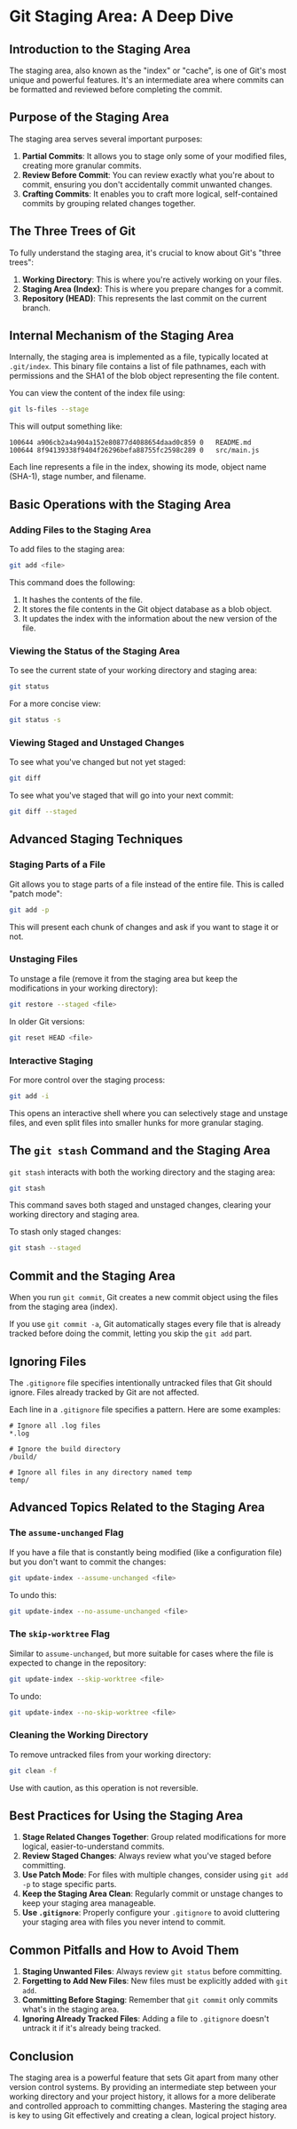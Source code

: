 # Git Staging Area: A Deep Dive

## Introduction to the Staging Area

The staging area, also known as the "index" or "cache", is one of Git's most unique and powerful features. It's an intermediate area where commits can be formatted and reviewed before completing the commit.

## Purpose of the Staging Area

The staging area serves several important purposes:

1. **Partial Commits**: It allows you to stage only some of your modified files, creating more granular commits.
2. **Review Before Commit**: You can review exactly what you're about to commit, ensuring you don't accidentally commit unwanted changes.
3. **Crafting Commits**: It enables you to craft more logical, self-contained commits by grouping related changes together.

## The Three Trees of Git

To fully understand the staging area, it's crucial to know about Git's "three trees":

1. **Working Directory**: This is where you're actively working on your files.
2. **Staging Area (Index)**: This is where you prepare changes for a commit.
3. **Repository (HEAD)**: This represents the last commit on the current branch.

## Internal Mechanism of the Staging Area

Internally, the staging area is implemented as a file, typically located at `.git/index`. This binary file contains a list of file pathnames, each with permissions and the SHA1 of the blob object representing the file content.

You can view the content of the index file using:

```bash
git ls-files --stage
```

This will output something like:

```
100644 a906cb2a4a904a152e80877d4088654daad0c859 0	README.md
100644 8f94139338f9404f26296befa88755fc2598c289 0	src/main.js
```

Each line represents a file in the index, showing its mode, object name (SHA-1), stage number, and filename.

## Basic Operations with the Staging Area

### Adding Files to the Staging Area

To add files to the staging area:

```bash
git add <file>
```

This command does the following:
1. It hashes the contents of the file.
2. It stores the file contents in the Git object database as a blob object.
3. It updates the index with the information about the new version of the file.

### Viewing the Status of the Staging Area

To see the current state of your working directory and staging area:

```bash
git status
```

For a more concise view:

```bash
git status -s
```

### Viewing Staged and Unstaged Changes

To see what you've changed but not yet staged:

```bash
git diff
```

To see what you've staged that will go into your next commit:

```bash
git diff --staged
```

## Advanced Staging Techniques

### Staging Parts of a File

Git allows you to stage parts of a file instead of the entire file. This is called "patch mode":

```bash
git add -p
```

This will present each chunk of changes and ask if you want to stage it or not.

### Unstaging Files

To unstage a file (remove it from the staging area but keep the modifications in your working directory):

```bash
git restore --staged <file>
```

In older Git versions:

```bash
git reset HEAD <file>
```

### Interactive Staging

For more control over the staging process:

```bash
git add -i
```

This opens an interactive shell where you can selectively stage and unstage files, and even split files into smaller hunks for more granular staging.

## The `git stash` Command and the Staging Area

`git stash` interacts with both the working directory and the staging area:

```bash
git stash
```

This command saves both staged and unstaged changes, clearing your working directory and staging area.

To stash only staged changes:

```bash
git stash --staged
```

## Commit and the Staging Area

When you run `git commit`, Git creates a new commit object using the files from the staging area (index).

If you use `git commit -a`, Git automatically stages every file that is already tracked before doing the commit, letting you skip the `git add` part.

## Ignoring Files

The `.gitignore` file specifies intentionally untracked files that Git should ignore. Files already tracked by Git are not affected.

Each line in a `.gitignore` file specifies a pattern. Here are some examples:

```
# Ignore all .log files
*.log

# Ignore the build directory
/build/

# Ignore all files in any directory named temp
temp/
```

## Advanced Topics Related to the Staging Area

### The `assume-unchanged` Flag

If you have a file that is constantly being modified (like a configuration file) but you don't want to commit the changes:

```bash
git update-index --assume-unchanged <file>
```

To undo this:

```bash
git update-index --no-assume-unchanged <file>
```

### The `skip-worktree` Flag

Similar to `assume-unchanged`, but more suitable for cases where the file is expected to change in the repository:

```bash
git update-index --skip-worktree <file>
```

To undo:

```bash
git update-index --no-skip-worktree <file>
```

### Cleaning the Working Directory

To remove untracked files from your working directory:

```bash
git clean -f
```

Use with caution, as this operation is not reversible.

## Best Practices for Using the Staging Area

1. **Stage Related Changes Together**: Group related modifications for more logical, easier-to-understand commits.
2. **Review Staged Changes**: Always review what you've staged before committing.
3. **Use Patch Mode**: For files with multiple changes, consider using `git add -p` to stage specific parts.
4. **Keep the Staging Area Clean**: Regularly commit or unstage changes to keep your staging area manageable.
5. **Use `.gitignore`**: Properly configure your `.gitignore` to avoid cluttering your staging area with files you never intend to commit.

## Common Pitfalls and How to Avoid Them

1. **Staging Unwanted Files**: Always review `git status` before committing.
2. **Forgetting to Add New Files**: New files must be explicitly added with `git add`.
3. **Committing Before Staging**: Remember that `git commit` only commits what's in the staging area.
4. **Ignoring Already Tracked Files**: Adding a file to `.gitignore` doesn't untrack it if it's already being tracked.

## Conclusion

The staging area is a powerful feature that sets Git apart from many other version control systems. By providing an intermediate step between your working directory and your project history, it allows for a more deliberate and controlled approach to committing changes. Mastering the staging area is key to using Git effectively and creating a clean, logical project history.
